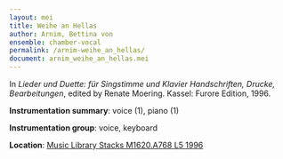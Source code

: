 ```yaml
---
layout: mei
title: Weihe an Hellas
author: Arnim, Bettina von
ensemble: chamber-vocal 
permalink: /arnim-weihe_an_hellas/
document: arnim_weihe_an_hellas.mei
---
```


In *Lieder und Duette: für Singstimme und Klavier Handschriften, Drucke, Bearbeitungen*, edited by Renate Moering. Kassel: Furore Edition, 1996. 

**Instrumentation summary**: voice (1), piano (1)

**Instrumentation group**: voice, keyboard 

**Location**: <a href="https://tufts-primo.hosted.exlibrisgroup.com/permalink/f/bnf7qa/01TUN_ALMA2180485300003851" target="_blank">Music Library Stacks M1620.A768 L5 1996</a>
